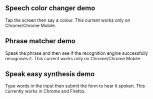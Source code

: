 
## Speech color changer demo
Tap the screen then say a colour.
This current works only on Chrome/Chrome Mobile.

## Phrase matcher demo
Speak the phrase and then see if the recognition engine successfully recognises it.
This current works only on Chrome/Chrome Mobile. 

## Speak easy synthesis demo
Type words in the input then submit the form to hear it spoken. 
This currently works in Chrome and Firefox.
